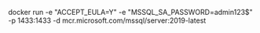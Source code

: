 docker run -e "ACCEPT_EULA=Y" -e "MSSQL_SA_PASSWORD=admin123$" -p 1433:1433 -d mcr.microsoft.com/mssql/server:2019-latest
